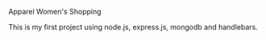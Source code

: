 Apparel Women's Shopping

This is my first project using node.js, express.js, mongodb and handlebars.
